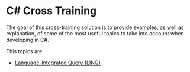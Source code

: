 # C# Cross Training
The goal of this cross-training solution is to provide examples, as well as explanation, of some of the most useful topics to take into account when developing in C#.

This topics are:

- [Language-Integrated Query (LINQ)](./docs/linq.md)
